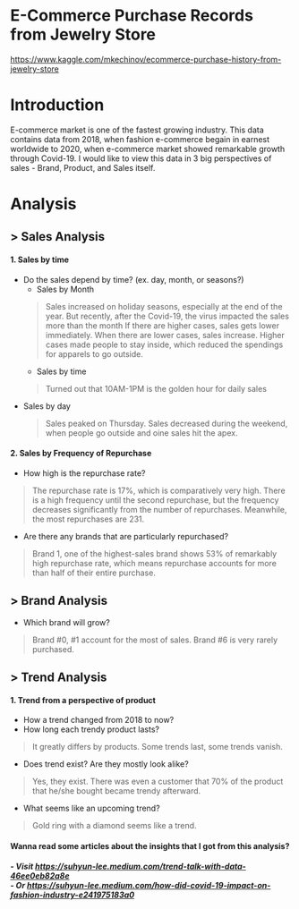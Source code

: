 # **E-Commerce Purchase Records from Jewelry Store**
https://www.kaggle.com/mkechinov/ecommerce-purchase-history-from-jewelry-store


# **Introduction**

E-commerce market is one of the fastest growing industry. This data contains data from 2018, when fashion e-commerce begain in earnest worldwide to 2020, when e-commerce market showed remarkable growth through Covid-19. I would like to view this data in 3 big perspectives of sales - Brand, Product, and Sales itself.



# **Analysis**

## **> Sales Analysis**
#### 1. Sales by time
- Do the sales depend by time? (ex. day, month, or seasons?)
  - Sales by Month
  > Sales increased on holiday seasons, especially at the end of the year.
  > But recently, after the Covid-19, the virus impacted the sales more than the month If there are higher cases, sales gets lower immediately. When there are lower cases, sales increase. Higher cases made people to stay inside, which reduced the spendings for apparels to go outside.
  - Sales by time
  > Turned out that 10AM-1PM is the golden hour for daily sales
- Sales by day
  > Sales peaked on Thursday. Sales decreased during the weekend, when people go outside and oine sales hit the apex.

#### 2. Sales by Frequency of Repurchase
- How high is the repurchase rate?
> The repurchase rate is 17%, which is comparatively very high. There is a high frequency until the second repurchase, but the frequency decreases significantly from the number of repurchases. Meanwhile, the most repurchases are 231.

- Are there any brands that are particularly repurchased?
> Brand 1, one of the highest-sales brand shows 53% of remarkably high repurchase rate, which means repurchase accounts for more than half of their entire purchase.


## **> Brand Analysis**
- Which brand will grow?
> Brand #0, #1 account for the most of sales. Brand #6 is very rarely purchased.

## **> Trend Analysis**
#### 1. Trend from a perspective of product
- How a trend changed from 2018 to now?
- How long each trendy product lasts?
> It greatly differs by products. Some trends last, some trends vanish.
- Does trend exist? Are they mostly look alike?
> Yes, they exist. There was even a customer that 70% of the product that he/she bought became trendy afterward.
- What seems like an upcoming trend?
> Gold ring with a diamond seems like a trend.

#### Wanna read some articles about the insights that I got from this analysis?
##### - Visit https://suhyun-lee.medium.com/trend-talk-with-data-46ee0eb82a8e<br/> - Or https://suhyun-lee.medium.com/how-did-covid-19-impact-on-fashion-industry-e241975183a0
